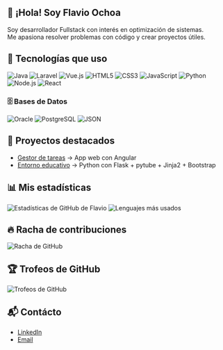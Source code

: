 ## 👋 ¡Hola! Soy Flavio Ochoa  
Soy desarrollador Fullstack con interés en optimización de sistemas.  
Me apasiona resolver problemas con código y crear proyectos útiles.
## 🚀 Tecnologías que uso
![Java](https://img.shields.io/badge/Java-ED8B00?logo=java&logoColor=white)
![Laravel](https://img.shields.io/badge/Laravel-FF2D20?logo=laravel&logoColor=white)
![Vue.js](https://img.shields.io/badge/Vue.js-35495E?logo=vue.js&logoColor=4FC08D)
![HTML5](https://img.shields.io/badge/HTML5-E34F26?logo=html5&logoColor=white)
![CSS3](https://img.shields.io/badge/CSS3-1572B6?logo=css3&logoColor=white)
![JavaScript](https://img.shields.io/badge/JavaScript-F7DF1E?logo=javascript&logoColor=black)
![Python](https://img.shields.io/badge/Python-3776AB?logo=python&logoColor=white)
![Node.js](https://img.shields.io/badge/Node.js-339933?logo=node.js&logoColor=white)
![React](https://img.shields.io/badge/React-20232A?logo=react&logoColor=61DAFB)
### 🗄️ Bases de Datos
![Oracle](https://img.shields.io/badge/Oracle-F80000?logo=oracle&logoColor=white)
![PostgreSQL](https://img.shields.io/badge/PostgreSQL-316192?logo=postgresql&logoColor=white)
![JSON](https://img.shields.io/badge/JSON-000000?logo=json&logoColor=white)
## 📌 Proyectos destacados
- [Gestor de tareas](https://github.com/flavioOchoa1/crud) → App web con Angular
- [Entorno educativo](https://github.com/flavioOchoa1/youtube_downloader_web) → Python con Flask  + pytube + Jinja2  + Bootstrap 
## 📊 Mis estadísticas
![Estadísticas de GitHub de Flavio](https://github-readme-stats.vercel.app/api?username=flavioOchoa1&show_icons=true&theme=tokyonight&locale=es)
![Lenguajes más usados](https://github-readme-stats.vercel.app/api/top-langs/?username=flavioOchoa1&layout=compact&theme=tokyonight&locale=es)
## 🔥 Racha de contribuciones
![Racha de GitHub](https://streak-stats.demolab.com?user=flavioOchoa1&theme=tokyonight&locale=es)
## 🏆 Trofeos de GitHub
![Trofeos de GitHub](https://github-profile-trophy.vercel.app/?username=flavioOchoa1&theme=tokyonight&locale=es)
## 📬 Contácto
- [LinkedIn](www.linkedin.com/in/arturoochoa1)
- [Email](mailto:flavioarturoo@gmail.com)
